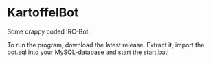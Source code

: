 # KartoffelBot

Some crappy coded IRC-Bot.


To run the program, download the latest release. Extract it, import the bot.sql into your MySQL-database and start the start.bat!

